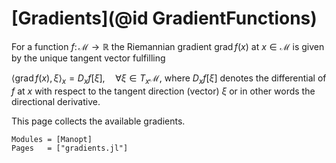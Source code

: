 # [Gradients](@id GradientFunctions)

For a function $f\colon\mathcal M→ℝ$
the Riemannian gradient $\operatorname{grad}f(x)$ at $x∈\mathcal M$
is given by the unique tangent vector fulfilling

$\langle \operatorname{grad}f(x), \xi\rangle_x = D_xf[\xi],\quad
\forall \xi ∈ T_x\mathcal M,$
where $D_xf[\xi]$ denotes the differential of $f$ at $x$ with respect to
the tangent direction (vector) $\xi$ or in other words the directional
derivative.

This page collects the available gradients.

```@autodocs
Modules = [Manopt]
Pages   = ["gradients.jl"]
```
